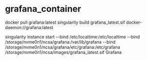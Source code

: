 # grafana_container
docker pull grafana:latest
singularity build grafana_latest.sif docker-daemon://grafana:latest

singularity instance start --bind /etc/localtime:/etc/localtime --bind /storage/nvme0n1/ncsa/grafana:/var/lib/grafana --bind /storage/nvme0n1/ncsa/grafana/etc/grafana:/etc/grafana /storage/nvme0n1/ncsa/images/grafana_latest.sif Grafana
